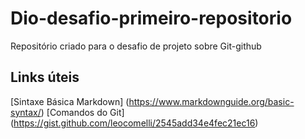 # Dio-desafio-primeiro-repositorio
Repositório criado para o desafio de projeto sobre Git-github
## Links úteis
[Sintaxe Básica Markdown] (https://www.markdownguide.org/basic-syntax/)
[Comandos do Git] (https://gist.github.com/leocomelli/2545add34e4fec21ec16)
